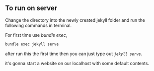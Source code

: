 ## To run on server

Change the directory into the newly created jekyll folder and run the following commands in terminal.

For first time use _bundle exec_,

```bash
bundle exec jekyll serve
```

after run this the first time then you can just type out
_`jekyll serve`_.

it's gonna start a website on our localhost with some default contents.
